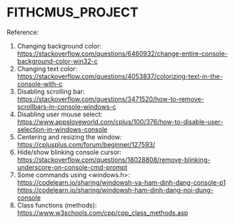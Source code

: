 # FITHCMUS_PROJECT
Reference:
1. Changing background color: 
https://stackoverflow.com/questions/6460932/change-entire-console-background-color-win32-c
2. Changing text color: 
https://stackoverflow.com/questions/4053837/colorizing-text-in-the-console-with-c
3. Disabling scrolling bar: 
https://stackoverflow.com/questions/3471520/how-to-remove-scrollbars-in-console-windows-c
4. Disabling user mouse select:
https://www.appsloveworld.com/cplus/100/376/how-to-disable-user-selection-in-windows-console
5. Centering and resizing the window:
https://cplusplus.com/forum/beginner/127593/
6. Hide/show blinking console cursor:
https://stackoverflow.com/questions/18028808/remove-blinking-underscore-on-console-cmd-prompt
7. Some commands using <windows.h>:
https://codelearn.io/sharing/windowsh-va-ham-dinh-dang-console-p1
https://codelearn.io/sharing/windowsh-ham-dinh-dang-noi-dung-console
8. Class functions (methods):
https://www.w3schools.com/cpp/cpp_class_methods.asp
